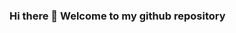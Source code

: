 ### Hi there 👋 Welcome to my github repository

<!--
**JakobWestergarden/JakobWestergarden** is a ✨ _special_ ✨ repository because its `README.md` (this file) appears on your GitHub profile.

## I am a second year student at the faculty of engineering at Lund University.

- 🔭 I’m currently working on an automated trading algorithm.
- 🌱 I’m currently learning react and node.js
-->
